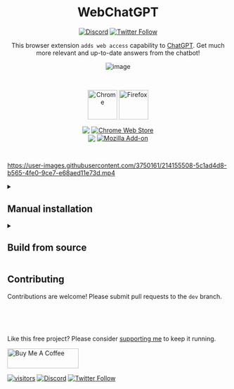


<div align="center">
<h1>WebChatGPT</h1>

[link-chrome]: https://chrome.google.com/webstore/detail/chatgpt-advanced/lpfemeioodjbpieminkklglpmhlngfcn 'Chrome Web Store'
[link-firefox]: https://addons.mozilla.org/en-US/firefox/addon/web-chatgpt/ 'Firefox Addons'

[![Discord](https://img.shields.io/discord/1060110102188797992?color=green&label=Join%20server&logo=discord)](https://discord.gg/nmCjvyVpnB) [![Twitter Follow](https://img.shields.io/twitter/follow/hahahahohohe?label=follow%20me&style=social)](https://twitter.com/hahahahohohe)


This browser extension `adds web access` capability to [ChatGPT](https://chat.openai.com/). Get much more relevant and up-to-date answers from the chatbot!

![image](https://user-images.githubusercontent.com/3750161/214144292-4fb34667-015a-43f3-906d-1d2d065d67f0.png)


<br>

[<img src="https://user-images.githubusercontent.com/3750161/214147732-c75e96a4-48a4-4b64-b407-c2402e899a75.PNG" height="67" alt="Chrome" valign="middle">][link-chrome] [<img src="https://user-images.githubusercontent.com/3750161/214148610-acdef778-753e-470e-8765-6cc97bca85ed.png" height="67" alt="Firefox" valign="middle">][link-firefox]

[<img valign="middle" src="https://img.shields.io/chrome-web-store/v/lpfemeioodjbpieminkklglpmhlngfcn.svg">][link-chrome] [<img valign="middle" alt="Chrome Web Store" src="https://img.shields.io/chrome-web-store/users/lpfemeioodjbpieminkklglpmhlngfcn?color=blue">][link-chrome]
<br>
[<img valign="middle" src="https://img.shields.io/amo/v/web-chatgpt">][link-firefox]
[<img valign="middle" alt="Mozilla Add-on" src="https://img.shields.io/amo/users/web-chatgpt">][link-firefox]
</div>
<br>

https://user-images.githubusercontent.com/3750161/214155508-5c1ad4d8-b565-4fe0-9ce7-e68aed11e73d.mp4


<details>
   <summary><h2>Manual installation</h2></summary>

  ### Chrome, Microsoft Edge, etc.
  1. Download prebuilt chrome zip file from [here](https://github.com/qunash/chatgpt-advanced/tree/main/build).
  2. Unzip the file.
  3. Open `chrome://extensions` in Chrome / `edge://extensions` in Microsoft Edge.
  4. Enable developer mode (top right corner).
  5. Click on `Load unpacked` and select the unzipped folder.
  6. Go to [ChatGPT](https://chat.openai.com/chat/) and enjoy!

  ### Firefox
  1. Download prebuilt firefox zip file from [here](https://github.com/qunash/chatgpt-advanced/tree/main/build).
  
  #### Temporary installation, in official Release or Beta
  1. Go to `about:debugging#/runtime/this-firefox`.
  2. Click `Load Temporary Add-on` button, then select the zip file you re-zipped.

  #### Persistent installation, in Nightly or Developer Edition
  1. Open Firefox, go to `about:config` and set `xpinstall.signatures.required` to `false`.
  2. Go to `about:addons`
  3. Click on the gear icon in the top right corner of the Add-ons page and select `Install Add-on From File`.
  4. Select the zip file and click open.
  5. Firefox will prompt you to confirm the installation of the addon. Click Install.
  6. The addon will be installed and will appear in the list of installed addons on the Add-ons page.
  7. Go to [ChatGPT](https://chat.openai.com/chat/) and enjoy!
</details>

<details>
<summary><h2>Build from source</h2></summary>

1. `git clone https://github.com/qunash/chatgpt-advanced.git`
2. `npm install`
3. `npm run build-prod`
4. Grab your zip extension from `build/` folder
</details>

## Contributing

Contributions are welcome! Please submit pull requests to the `dev` branch.

<br><br><br>


Like this free project? Please consider [supporting me](https://www.buymeacoffee.com/anzorq) to keep it running.

[<a href="https://www.buymeacoffee.com/anzorq" target="_blank"><img src="https://cdn.buymeacoffee.com/buttons/v2/default-yellow.png" height="45px" width="162px" alt="Buy Me A Coffee"></a>](https://www.buymeacoffee.com/anzorq)

[![visitors](https://visitor-badge.glitch.me/badge?page_id=qunash/chatgpt-advanced)](https://visitor-badge.glitch.me) [![Discord](https://img.shields.io/discord/1060110102188797992?color=green&label=Join%20server&logo=discord)](https://discord.gg/nmCjvyVpnB) [![Twitter Follow](https://img.shields.io/twitter/follow/hahahahohohe?label=follow%20me&style=social)](https://twitter.com/hahahahohohe)

